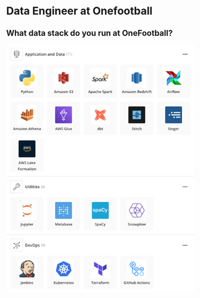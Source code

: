 # Data Engineer at Onefootball

## What data stack do you run at OneFootball?

[![DataStack](img/data-insights-stackshare.png)](https://stackshare.io/onefootball/data-and-insights#stack)

